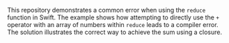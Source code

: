 This repository demonstrates a common error when using the `reduce` function in Swift.  The example shows how attempting to directly use the `+` operator with an array of numbers within `reduce` leads to a compiler error.  The solution illustrates the correct way to achieve the sum using a closure.